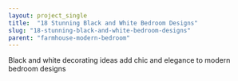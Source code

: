 ```yaml
---
layout: project_single
title:  "18 Stunning Black and White Bedroom Designs"
slug: "18-stunning-black-and-white-bedroom-designs"
parent: "farmhouse-modern-bedroom"
---
```

Black and white decorating ideas add chic and elegance to modern bedroom designs